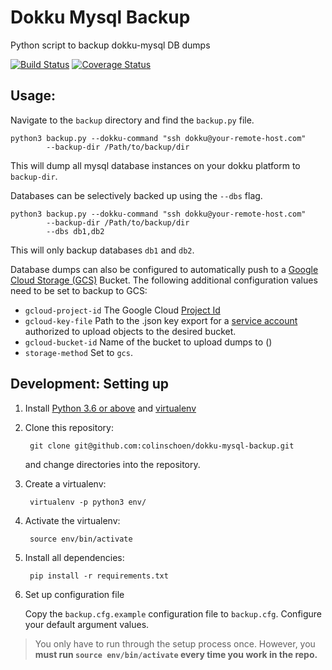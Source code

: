 Dokku Mysql Backup
==============

Python script to backup dokku-mysql DB dumps

[![Build Status](https://travis-ci.org/colinschoen/dokku-mysql-backup.svg?branch=master)](https://travis-ci.org/colinschoen/dokku-mysql-backup)
[![Coverage Status](https://coveralls.io/repos/github/colinschoen/dokku-mysql-backup/badge.svg?branch=master)](https://coveralls.io/github/colinschoen/dokku-mysql-backup?branch=master)

Usage:
---------

Navigate to the `backup` directory and find the `backup.py` file. 

	python3 backup.py --dokku-command "ssh dokku@your-remote-host.com"
			--backup-dir /Path/to/backup/dir

This will dump all mysql database instances on your dokku platform to `backup-dir`. 

Databases can be selectively backed up using the `--dbs` flag.

	python3 backup.py --dokku-command "ssh dokku@your-remote-host.com"
			--backup-dir /Path/to/backup/dir
			--dbs db1,db2
This will only backup databases `db1` and `db2`. 

Database dumps can also be configured to automatically push to a [Google Cloud Storage (GCS)](https://cloud.google.com/storage/) Bucket. The following additional configuration values need to be set to backup to GCS:

* `gcloud-project-id` The Google Cloud [Project Id](https://support.google.com/cloud/answer/6158840?hl=en)
* `gcloud-key-file` Path to the .json key export for a [service account](https://cloud.google.com/iam/docs/creating-managing-service-accounts) authorized to upload objects to the desired bucket. 
* `gcloud-bucket-id` Name of the bucket to upload dumps to ()
* `storage-method` Set to `gcs`.


Development: Setting up
----------

1. Install [Python 3.6 or above](https://www.python.org/downloads/) and
   [virtualenv](https://virtualenv.pypa.io/en/latest/installation.html)
2. Clone this repository:

        git clone git@github.com:colinschoen/dokku-mysql-backup.git

    and change directories into the repository.

3. Create a virtualenv:

        virtualenv -p python3 env/

4. Activate the virtualenv:

        source env/bin/activate

5. Install all dependencies:

        pip install -r requirements.txt

6. Set up configuration file

    Copy the `backup.cfg.example` configuration file to `backup.cfg`. Configure your default argument values.

> You only have to run through the setup process once. However, you **must run
> `source env/bin/activate` every time you work in the repo.**
